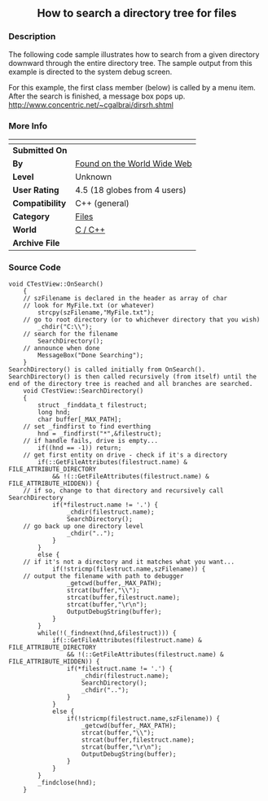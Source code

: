 ﻿<div align="center">

## How to search a directory tree for files


</div>

### Description

The following code sample illustrates how to search from a given directory downward through the entire directory tree. The sample output from this example is directed to the system debug screen.

For this example, the first class member (below) is called by a menu item. After the search is finished, a message box pops up. http://www.concentric.net/~cgalbrai/dirsrh.shtml
 
### More Info
 


<span>             |<span>
---                |---
**Submitted On**   |
**By**             |[Found on the World Wide Web](https://github.com/Planet-Source-Code/PSCIndex/blob/master/ByAuthor/found-on-the-world-wide-web.md)
**Level**          |Unknown
**User Rating**    |4.5 (18 globes from 4 users)
**Compatibility**  |C\+\+ \(general\)
**Category**       |[Files](https://github.com/Planet-Source-Code/PSCIndex/blob/master/ByCategory/files__3-2.md)
**World**          |[C / C\+\+](https://github.com/Planet-Source-Code/PSCIndex/blob/master/ByWorld/c-c.md)
**Archive File**   |[](https://github.com/Planet-Source-Code/found-on-the-world-wide-web-how-to-search-a-directory-tree-for-files__3-70/archive/master.zip)





### Source Code

```
void CTestView::OnSearch()
	{
	// szFilename is declared in the header as array of char
	// look for MyFile.txt (or whatever)
		strcpy(szFilename,"MyFile.txt");
	// go to root directory (or to whichever directory that you wish)
		_chdir("C:\\");
	// search for the filename
		SearchDirectory();
	// announce when done
		MessageBox("Done Searching");
	}
SearchDirectory() is called initially from OnSearch(). SearchDirectory() is then called recursively (from itself) until the end of the directory tree is reached and all branches are searched.
	void CTestView::SearchDirectory()
	{
		struct _finddata_t filestruct;
		long hnd;
		char buffer[_MAX_PATH];
	// set _findfirst to find everthing
		hnd = _findfirst("*",&filestruct);
	// if handle fails, drive is empty...
		if((hnd == -1)) return;
	// get first entity on drive - check if it's a directory
		if(::GetFileAttributes(filestruct.name) & FILE_ATTRIBUTE_DIRECTORY
			&& !(::GetFileAttributes(filestruct.name) & FILE_ATTRIBUTE_HIDDEN)) {
	// if so, change to that directory and recursively call SearchDirectory
			if(*filestruct.name != '.') {
				_chdir(filestruct.name);
				SearchDirectory();
	// go back up one directory level
				_chdir("..");
			}
		}
		else {
	// if it's not a directory and it matches what you want...
			if(!stricmp(filestruct.name,szFilename)) {
	// output the filename with path to debugger
				_getcwd(buffer,_MAX_PATH);
				strcat(buffer,"\\");
				strcat(buffer,filestruct.name);
				strcat(buffer,"\r\n");
				OutputDebugString(buffer);
			}
		}
		while(!(_findnext(hnd,&filestruct))) {
			if(::GetFileAttributes(filestruct.name) & FILE_ATTRIBUTE_DIRECTORY
				&& !(::GetFileAttributes(filestruct.name) & FILE_ATTRIBUTE_HIDDEN)) {
				if(*filestruct.name != '.') {
					_chdir(filestruct.name);
					SearchDirectory();
					_chdir("..");
				}
			}
			else {
				if(!stricmp(filestruct.name,szFilename)) {
					_getcwd(buffer,_MAX_PATH);
					strcat(buffer,"\\");
					strcat(buffer,filestruct.name);
					strcat(buffer,"\r\n");
					OutputDebugString(buffer);
				}
			}
		}
		_findclose(hnd);
	}
```

